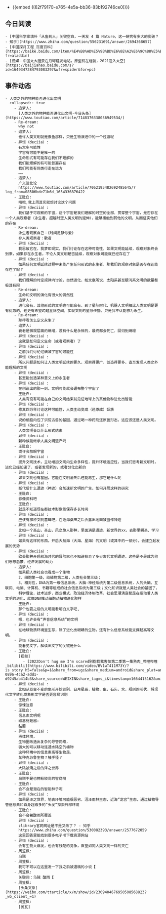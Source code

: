 - {{embed ((62f79170-e765-4e5a-bb36-83b192746ce0))}}
## 今日阅读
	- [中国科学家填补「从鱼到人」关键空白，一天发 4 篇 Nature，这一研究有多大的突破？ - 知乎](https://www.zhihu.com/question/556231691/answer/2694368657)
	- [中国探月工程_百度百科](https://baike.baidu.com/item/%E4%B8%AD%E5%9B%BD%E6%8E%A2%E6%9C%88%E5%B7%A5%E7%A8%8B/8492213?fr=aladdin)
	- [德媒：中国太大胆要在月球建发电站，原型机在组装，2021送入太空](https://baijiahao.baidu.com/s?id=1649347284793083297&wfr=spider&for=pc)
## 事件动态
	- 人类之外的物种能否进化出文明
	  collapsed:: true
		- 追梦人:
		  [人类之外的物种能否进化出文明-今日头条](https://www.toutiao.com/article/7148376338036949534/)
		- Re-dream:
		  why not
		- 追梦人:
		  也许人类文明就是像鱼那样，只是生物演进中的一个过渡呢
		- 异恒（deciia）:
		  有太多可能性
		  宇宙有可能不是唯一的
		  生命形式有可能存在我们不理解的
		  我们能理解的有可能普遍存在
		  我们可能有同类行走在远方
		  ……
		- 追梦人:
		  广义进化论
		  https://www.toutiao.com/article/7062195482692485645/?log_from=08506bde71b6d_1654336876422
		- 王肚白:
		  哦哦,我上周其实就想讨论这个问题
		- 异恒（deciia）:
		  我们基于可观察的宇宙，这个宇宙是我们理解的时空的全部，贯穿整个宇宙，是否存在一个人类观察者（永生者，超越时空人类文明的延伸），能够接触到其他的文明，从而证实他们的存在
		- Re-dream:
		  永生者观察自己：《时间足够你爱》
		  非人类观察者：歌者
		- 异恒（deciia）:
		  我思故它在，我梦即现实，我们讨论存在这种可能性，如果文明能延续，观察对象终会到来，如果存在永生者，不论人类文明是否延续，观察对象可能就已经存在了
		- 异恒（deciia）:
		  如果任何文明延续过程中未能产生任何形式的永生者，那我们的观察对象是否存在还能存在了呢？
		- 异恒（deciia）:
		  我们理解的时空规律内讨论，自然进化，如文章所说，太阳系甚至银河系文明的数量都极其有限
		- Re-dream:
		  生命和文明的演化有很大的偶然性
		- 追梦人:
		  进化会有，其他形式的文明也可能会有，到了星际时代，机器人文明相比人类文明是更有优势的，也更有希望跨越星际空间，实现文明的星际传播。只是我不认能够为永生。
		- Re-dream:
		  那得看怎么定义永生了
		- 追梦人:
		  衰老是微观层面的熵增，没有什么是永恒的，最终都会死亡，回归到熵增
		- 异恒（deciia）:
		  这就是如何定义生命（或者观察者）了
		- 异恒（deciia）:
		  之前我们讨论过熵减宇宙的可能性
		- 异恒（deciia）:
		  所以问题是如何让人类文明延续的更久，观察得更广，创造得更多，直至发现人类之外能理解的文明
		- 异恒（deciia）:
		  甚至能创造某种意义上的永生者
		- 异恒（deciia）:
		  在创造出的那一刻，文明可能就会遍布整个宇宙了
		- 王肚白:
		  人类有没有可能在自己的文明结束前见证地球上的其他物种进化出智能
		- 异恒（deciia）:
		  修真四万年讨论这种可能性，人类主动变成（还原成）妖族
		- 异恒（deciia）:
		  说的细胞内包了洪荒古兽的基因，通过喝一种药剂还原兽形态。这应该还是人类文明。
		- 异恒（deciia）:
		  人类文明会以什么形式结束
		- 异恒（deciia）:
		  新种族能继承人类文明遗产吗
		- 王肚白:
		  或许会放眼宇宙
		- 异恒（deciia）:
		  提升文明技术，主动增加文明内生命多样性，提升环境适应性，当我们思考新文明时，进化已经加速了，或者发现新的，或者分化出新的
		- 异恒（deciia）:
		  如果文明也有基因，它能在文明消失后还能再生，那它是什么呢
		- 异恒（deciia）:
		  断代后什么遗迹（神迹）会加速新文明的产生，如何开展这样的研究
		- 王肚白:
		  影像资料吧
		- 王肚白:
		  就是不知道现在都技术影像能保存多长时间
		- 异恒（deciia）:
		  应该有那种文明墓碑吧，在沧海桑田之后会露出地面被当作神迹
		- 异恒（deciia）:
		  比如一个高山，圣山，风之旅人那种，里面满是遗迹，新世界的xx，去那里朝圣、学习
		- 异恒（deciia）:
		  如果有这样的东西，开启大航海（大海、星海）的文明（或其中的一部分），会建立起发展的优势
		- 异恒（deciia）:
		  欧美那种开启航海时代的冒险家也不知道掠奇了多少古代文明遗迹，这些是不是成为他们思想启蒙、经济发展的动力
		- 追梦人:
		  如果把人类社会也看成一个生物
		  2、细胞第一级，动植物第二级，人类社会第三级；
		  3、相对应，DNA为第一级信息系统，大脑-神经系统为第二级信息系统，人的头脑、互联网、电脑、计算机、书籍等组成的社会信息系统为第三级；文化知识就是人类社会的基因了，
		  科学理论，技术进步，商业模式，政治经济体制改革，社会思潮演变都是在推动着人类文明的进化，就像DNA推动细胞动植物进化那样
		- 王肚白:
		  那个也要之后的文明能看明白文字吧,
		- 异恒（deciia）:
		  嗯，也许会有“声音信息系统”的文明
		- 异恒（deciia）:
		  在地球物质环境里生存，除了进化出眼睛的生物，还有什么信息系统能支撑起高等文明。
		- 异恒（deciia）:
		  能看见文字，解读出文字的关键是什么
		- 王肚白:
		  [视频]
			- [2022Don't hug me I'm scared别抱我我害怕第二季第一集熟肉_哔哩哔哩_bilibili](https://www.bilibili.com/video/BV1wT411M73Y/?is_story_h5=false&p=1&share_from=ugc&share_medium=android&share_plat=android&share_session_id=eabfc294-0896-4ca2-add1-d9245ab414b3&share_source=WEIXIN&share_tag=s_i&timestamp=1664415162&unique_k=2CGrNBO)
		- 异恒（deciia）:
		  比如从亘古不变的象形开始识别，日月星辰，植物，虫，石头，水，规则的形状，将现代文字转化成象形文字是否更容易识别
		- 王肚白:
		  惊悚注意
		- 王肚白:
		  信息素文明呢
		- 碳基处理器:
		  黏菌
		- 异恒（deciia）:
		  液体环境，
		  生物圈改造出复杂的导管网络，
		  强大的可以移动连通水陆空的植物
		  这种环境中的信息素高等生物是，
		  某种克苏鲁生物？触手怪？
		- 异恒（deciia）:
		  大陆被淹之后的泽之世界
		- 王肚白:
		  乌贼不是也拥有较高的智商吗
		- 王肚白:
		  会不会是潜在的智能种子呢
		- 异恒（deciia）:
		  如果是泽之世界，地表环境可能很恶劣，沼泽雨林生态，近海“龙宫”生态，通过植物导管信息素和自身超级多的“头发”探索外部环境
		- 王肚白:
		  会不会被酸雨所覆盖
		  异恒（deciia）:
		  zlibrary官网网址是不是又改了？ - 知乎
		  https://www.zhihu.com/question/530082393/answer/2577672059
		  这里回答里能找到很多电子书下载资源网站
		- 异恒（deciia）:
		  会有生物大爆发，也会有残酷的竞争，直至如同人类文明一样的灭亡
		- 周笠枫:
		  乌贼
		- 周笠枫:
		  我可不可以在这里发一下我之前被退稿的小说【
		- 周笠枫:
		  关键词：乌贼 酸雨【
		- 周笠枫:
		  [头条文章](https://weibo.com/ttarticle/x/m/show/id/2309404676950508568823?_wb_client_=1)
		- 周笠枫:
		  [抛瓦]
